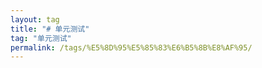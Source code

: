 ```yaml
---
layout: tag
title: "# 单元测试"
tag: "单元测试"
permalink: /tags/%E5%8D%95%E5%85%83%E6%B5%8B%E8%AF%95/
---
```

